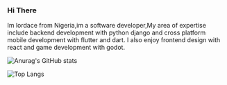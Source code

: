### Hi There
Im lordace from Nigeria,im a software developer,My area of expertise include backend development with python django and cross platform mobile development with flutter and dart.
I also enjoy frontend design with react and game development with godot.

![Anurag's GitHub stats](https://github-readme-stats.vercel.app/api?username=lordace-coder&show_icons=true&theme=synthwave&hide=contribs,prs)

![Top Langs](https://github-readme-stats.vercel.app/api/top-langs/?username=lordace-coder&hide_progress=true)
